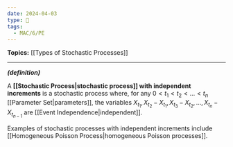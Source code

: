 ```yaml
---
date: 2024-04-03
type: 🧠
tags:
  - MAC/6/PE
---
```


**Topics:** [[Types of Stochastic Processes]]

---

_**(definition)**_

A **[[Stochastic Process|stochastic process]] with independent increments** is a stochastic process where, for any $0 < t_{1} < t_{2} < \dots < t_{n}$ [[Parameter Set|parameters]], the variables $X_{t_{1}}, X_{t_{2}} - X_{t_{1}}, X_{t_{3}} - X_{t_{2}}, \dots , X_{t_{n}} - X_{t_{n-1}}$ are [[Event Independence|independent]].

Examples of stochastic processes with independent increments include [[Homogeneous Poisson Process|homogeneous Poisson processes]]. 
